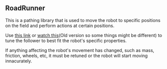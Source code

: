 ## RoadRunner

This is a pathing library that is used to move the robot to specific positions on the field
and perform actions at certain positions.

Use [this link](https://rr.brott.dev/docs/v1-0/tuning) or [watch this](https://youtu.be/efC0H9Twz_8)(Old version so some things might be different) to tune the follower to best fit
the robot's specific properties.

If anything affecting the robot's movement has changed, such as mass, friction, wheels, etc,
it must be retuned or the robot will start moving innacurately.
